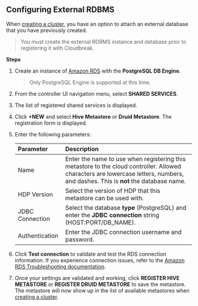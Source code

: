 ## Configuring External RDBMS 

When [creating a cluster](aws-create.md), you have an option to attach an external database that you have previously created. 

> You must create the external RDBMS instance and database prior to registering it with Cloudbreak.

**Steps** 

1. Create an instance of <a href="https://aws.amazon.com/rds/" target="_blank">Amazon RDS</a> with the **PostgreSQL DB Engine**.

    > Only PostgreSQL Engine is supported at this time.

2. From the controller UI navigation menu, select **SHARED SERVICES**.

3. The list of registered shared services is displayed.

4. Click **+NEW** and select **Hive Metastore** or **Druid Metastore**. The registration form is displayed.

5. Enter the following parameters:

    | Parameter | Description |
    |:---|:---|
    | Name | Enter the name to use when registering this metastore to the cloud controller. Allowed characters are lowercase letters, numbers, and dashes. This is **not** the database name. |
    | HDP Version | Select the version of HDP that this metastore can be used with. |
    | JDBC Connection | Select the database **type** (PostgreSQL) and enter the **JDBC connection** string (HOST:PORT/DB_NAME). |
    | Authentication | Enter the JDBC connection username and password. |

6. Click **Test connection** to validate and test the RDS connection information. If you experience connection issues, refer to the <a href="http://docs.aws.amazon.com/AmazonRDS/latest/UserGuide/CHAP_Troubleshooting.html" target="_blank">Amazon RDS Troubleshooting documentation</a>.

7. Once your settings are validated and working, click **REGISTER HIVE METASTORE** or **REGISTER DRUID METASTORE** to save the metastore. The metastore will
now show up in the list of available metastores when [creating a cluster](aws-create.md).


